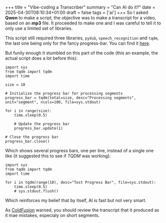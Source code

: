 +++
title = "Vibe-coding a Transcriber"
summary = "Can AI do it?"
date = 2025-04-30T08:10:34+01:00
draft = false
tags = ['ai']
+++
So I asked **Qwen** to make a script, the objective was to make a transcript for a video, based on an **mp3** file.
It proceeded to make one and I was careful to tell it to only use a limited set of libraries.

This script still required three libraries, `pydub`, `speech_recognition` and `tqdm`, the last one being only for the fancy progress-bar. You can find it [here](https://github.com/hyperagon/mp3_to_sbv).

But funily enough it stumbled on this part of the code (this an example, the actual script does a lot before this):
```
import sys
from tqdm import tqdm
import time

size = 10    

# Initialize the progress bar for processing segments
progress_bar = tqdm(total=size, desc="Processing segments", unit="segment", ncols=100, file=sys.stdout)

for i in range(size):
    time.sleep(0.5)

    # Update the progress bar
    progress_bar.update(1)

# Close the progress bar
progress_bar.close()
```
Which shows several progress bars, one per line, instead of a single one like (it suggested this to see if *TQDM* was working):
```
import sys
from tqdm import tqdm
import time

for i in tqdm(range(10), desc="Test Progress Bar", file=sys.stdout):
    time.sleep(0.5)
    # sys.stdout.flush()
```

Which reinforces my belief that by itself, AI is fast but not very smart.

As [ColdFusion](https://www.youtube.com/watch?v=iqVhUX4Vel8&t=1360s) warned, you should review the transcript that it produced as it mae mistakes, especialy on short segments.
